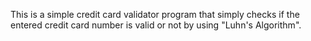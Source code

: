 This is a simple credit card validator program that simply checks if the entered credit card number is valid or not by using "Luhn's Algorithm".
